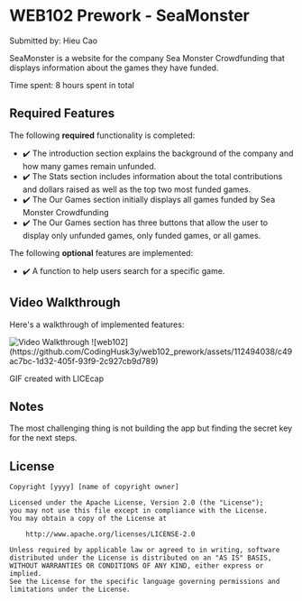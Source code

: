 # WEB102 Prework - SeaMonster 

Submitted by: Hieu Cao

SeaMonster is a website for the company Sea Monster Crowdfunding that displays information about the games they have funded.

Time spent: 8 hours spent in total

## Required Features

The following **required** functionality is completed:

* ✔️ The introduction section explains the background of the company and how many games remain unfunded.
* ✔️ The Stats section includes information about the total contributions and dollars raised as well as the top two most funded games.
* ✔️ The Our Games section initially displays all games funded by Sea Monster Crowdfunding
* ✔️ The Our Games section has three buttons that allow the user to display only unfunded games, only funded games, or all games.

The following **optional** features are implemented:

* ✔️ A function to help users search for a specific game.

## Video Walkthrough

Here's a walkthrough of implemented features:

<img src='http://i.imgur.com/link/to/your/gif/file.gif' title='Video Walkthrough' width='' alt='Video Walkthrough' />
![web102](https://github.com/CodingHusk3y/web102_prework/assets/112494038/c49ac7bc-1d32-405f-93f9-2c927cb9d789)

<!-- Replace this with whatever GIF tool you used! -->
GIF created with LICEcap  
<!-- Recommended tools:
[Kap](https://getkap.co/) for macOS
[ScreenToGif](https://www.screentogif.com/) for Windows
[peek](https://github.com/phw/peek) for Linux. -->

## Notes

The most challenging thing is not building the app but finding the secret key for the next steps.

## License

    Copyright [yyyy] [name of copyright owner]

    Licensed under the Apache License, Version 2.0 (the "License");
    you may not use this file except in compliance with the License.
    You may obtain a copy of the License at

        http://www.apache.org/licenses/LICENSE-2.0

    Unless required by applicable law or agreed to in writing, software
    distributed under the License is distributed on an "AS IS" BASIS,
    WITHOUT WARRANTIES OR CONDITIONS OF ANY KIND, either express or implied.
    See the License for the specific language governing permissions and
    limitations under the License.
